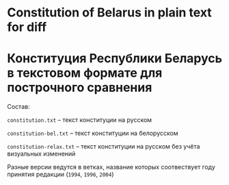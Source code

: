 # Constitution of Belarus in plain text for diff
# Конституция Республики Беларусь в текстовом формате для построчного сравнения

Состав:

`constitution.txt` – текст конституции на русском 

`constitution-bel.txt` – текст конституции на белорусском

`constitution-relax.txt` – текст конституции на русском без учёта визуальных изменений

Разные версии ведутся в ветках, название которых соотвествует году принятия редакции (`1994`, `1996`, `2004`)
